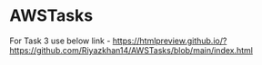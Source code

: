 # AWSTasks

For Task 3 use below link -
https://htmlpreview.github.io/?https://github.com/Riyazkhan14/AWSTasks/blob/main/index.html
